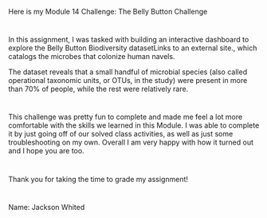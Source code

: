 Here is my Module 14 Challenge: The Belly Button Challenge
#
#
In this assignment, I was tasked with building an interactive dashboard to explore the Belly Button Biodiversity datasetLinks to an external site., which catalogs the microbes that colonize human navels.

The dataset reveals that a small handful of microbial species (also called operational taxonomic units, or OTUs, in the study) were present in more than 70% of people, while the rest were relatively rare.
#
#
This challenge was pretty fun to complete and made me feel a lot more comfortable with the skills we learned in this Module. I was able to complete it by just going off of our solved class activities, as well as just some troubleshooting on my own. Overall I am very happy with how it turned out and I hope you are too. 
#
#
Thank you for taking the time to grade my assignment!
#
Name: Jackson Whited
